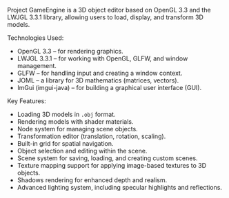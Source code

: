 Project GameEngine is a 3D object editor based on OpenGL 3.3 and the LWJGL 3.3.1 library, allowing users to load, display, and transform 3D models.

 Technologies Used:

- OpenGL 3.3 – for rendering graphics.  
- LWJGL 3.3.1 – for working with OpenGL, GLFW, and window management.  
- GLFW – for handling input and creating a window context.  
- JOML – a library for 3D mathematics (matrices, vectors).  
- ImGui (imgui-java) – for building a graphical user interface (GUI).  

 Key Features:

- Loading 3D models in `.obj` format.  
- Rendering models with shader materials.  
- Node system for managing scene objects.  
- Transformation editor (translation, rotation, scaling).  
- Built-in grid for spatial navigation.  
- Object selection and editing within the scene.  
- Scene system for saving, loading, and creating custom scenes.  
- Texture mapping support for applying image-based textures to 3D objects.  
- Shadows rendering for enhanced depth and realism.  
- Advanced lighting system, including specular highlights and reflections.  
